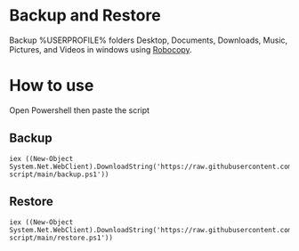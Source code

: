 # Backup and Restore

Backup %USERPROFILE% folders Desktop, Documents, Downloads, Music, Pictures, and Videos in windows using [Robocopy](https://docs.microsoft.com/en-us/windows-server/administration/windows-commands/robocopy).

# How to use
Open Powershell then paste the script

## Backup
```
iex ((New-Object System.Net.WebClient).DownloadString('https://raw.githubusercontent.com/jwsorima/backup-script/main/backup.ps1'))
```
## Restore
```
iex ((New-Object System.Net.WebClient).DownloadString('https://raw.githubusercontent.com/jwsorima/backup-script/main/restore.ps1'))
```

